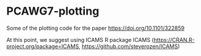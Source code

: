 # PCAWG7-plotting
Some of the plotting code for the paper https://doi.org/10.1101/322859

At this point, we suggest using ICAMS R package ICAMS (https://CRAN.R-project.org/package=ICAMS, https://github.com/steverozen/ICAMS)

